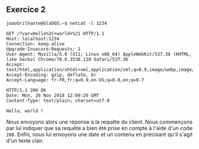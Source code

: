 ## Exercice 2

	joaobrilhante@GlaDOS:~$ netcat -l 1234

	GET /?var=Hello%2C+world+%21 HTTP/1.1
	Host: localhost:1234
	Connection: keep-alive
	Upgrade-Insecure-Requests: 1
	User-Agent: Mozilla/5.0 (X11; Linux x86_64) AppleWebKit/537.36 (KHTML, like Gecko) Chrome/70.0.3538.110 Safari/537.36
	Accept: text/html,application/xhtml+xml,application/xml;q=0.9,image/webp,image/apng,*/*;q=0.8
	Accept-Encoding: gzip, deflate, br
	Accept-Language: fr-FR,fr;q=0.9,en-US;q=0.8,en;q=0.7

	HTTP/1.1 200 OK
	Date: Mon, 26 Nov 2018 12:09:20 GMT
	Content-Type: text/plain; charset=utf-8

	Hello, world !

Nous envoyons alors une réponse à la requête du client. Nous commençons par lui indiquer que sa requête a bien été prise en compte à l'aide d'un code `200`. Enfin, nous lui envoyons une date et un contenu en précisant qu'il s'agit d'un texte clair.
